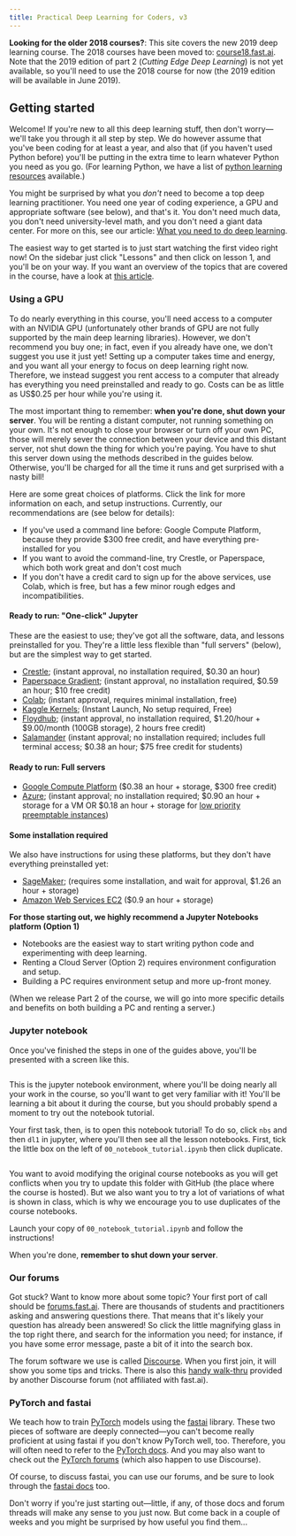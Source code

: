 ```yaml
---
title: Practical Deep Learning for Coders, v3
---
```


**Looking for the older 2018 courses?**: This site covers the new 2019 deep learning course. The 2018 courses have been moved to: [course18.fast.ai](http://course18.fast.ai). Note that the 2019 edition of part 2 (*Cutting Edge Deep Learning*) is not yet available, so you'll need to use the 2018 course for now (the 2019 edition will be available in June 2019).

## Getting started

Welcome! If you're new to all this deep learning stuff, then don't worry&mdash;we'll take you through it all step by step. We do however assume that you've been coding for at least a year, and also that (if you haven't used Python before) you'll be putting in the extra time to learn whatever Python you need as you go. (For learning Python, we have a list of [python learning resources](https://forums.fast.ai/t/recommended-python-learning-resources/26888) available.)

You might be surprised by what you *don't* need to become a top deep learning practitioner. You need one year of coding experience, a GPU and appropriate software (see below), and that's it. You don't need much data, you don't need university-level math, and you don't need a giant data center. For more on this, see our article: [What you need to do deep learning](http://www.fast.ai/2017/11/16/what-you-need/).

The easiest way to get started is to just start watching the first video right now! On the sidebar just click "Lessons" and then click on lesson 1, and you'll be on your way. If you want an overview of the topics that are covered in the course, have a look at [this article](https://www.fast.ai/2019/01/24/course-v3/).

### Using a GPU

To do nearly everything in this course, you'll need access to a computer with an NVIDIA GPU (unfortunately other brands of GPU are not fully supported by the main deep learning libraries). However, we don't recommend you buy one; in fact, even if you already have one, we don't suggest you use it just yet! Setting up a computer takes time and energy, and you want all your energy to focus on deep learning right now. Therefore, we instead suggest you rent access to a computer that already has everything you need preinstalled and ready to go. Costs can be as little as US$0.25 per hour while you're using it.

 The most important thing to remember: **when you're done, shut down your server**. You will be renting a distant computer, not running something on your own. It's not enough to close your browser or turn off your own PC, those will merely sever the connection between your device and this distant server, not shut down the thing for which you're paying. You have to shut this server down using the methods described in the guides below. Otherwise, you'll be charged for all the time it runs and get surprised with a nasty bill!

Here are some great choices of platforms. Click the link for more information on each, and setup instructions. Currently, our recommendations are (see below for details):

- If you've used a command line before: Google Compute Platform, because they provide $300 free credit, and have everything pre-installed for you
- If you want to avoid the command-line, try Crestle, or Paperspace, which both work great and don't cost much
- If you don't have a credit card to sign up for the above services, use Colab, which is free, but has a few minor rough edges and incompatibilities.

#### Ready to run: "One-click" Jupyter

These are the easiest to use; they've got all the software, data, and lessons preinstalled for you. They're a little less flexible than "full servers" (below), but are the simplest way to get started.

- [Crestle](/start_crestle.html); (instant approval, no installation required, $0.30 an hour)
- [Paperspace Gradient](/start_gradient.html); (instant approval, no installation required, $0.59 an hour; $10 free credit)
- [Colab](/start_colab.html); (instant approval, requires minimal installation, free)
- [Kaggle Kernels](/start_kaggle.html); (Instant Launch, No setup required, Free)
- [Floydhub](/start_floydhub.html); (instant approval, no installation required, $1.20/hour + $9.00/month (100GB storage), 2 hours free credit)
- [Salamander](/start_salamander.html) (instant approval; no installation required; includes full terminal access; $0.38 an hour; $75 free credit for students)

#### Ready to run: Full servers

- [Google Compute Platform](/start_gcp.html) ($0.38 an hour + storage, $300 free credit)
- [Azure](/start_azure.html); (instant approval; no installation required; $0.90 an hour + storage for a VM OR $0.18 an hour + storage for [low priority preemptable instances](https://docs.microsoft.com/azure/virtual-machine-scale-sets/virtual-machine-scale-sets-use-low-priority))

#### Some installation required

We also have instructions for using these platforms, but they don't have everything preinstalled yet:

- [SageMaker](/start_sagemaker.html); (requires some installation, and wait for approval, $1.26 an hour + storage)
- [Amazon Web Services EC2](/start_aws.html) ($0.9 an hour + storage)

**For those starting out, we highly recommend a Jupyter Notebooks platform (Option 1)**

* Notebooks are the easiest way to start writing python code and experimenting with deep learning.
* Renting a Cloud Server (Option 2) requires environment configuration and setup.
* Building a PC requires environment setup and more up-front money.

(When we release Part 2 of the course, we will go into more specific details and benefits on both building a PC and renting a server.)

### Jupyter notebook

Once you've finished the steps in one of the guides above, you'll be presented with a screen like this.

<img alt="" src="/images/jupyter.png" class="screenshot">

 This is the jupyter notebook environment, where you'll be doing nearly all your work in the course, so you'll want to get very familiar with it! You'll be learning a bit about it during the course, but you should probably spend a moment to try out the notebook tutorial.

Your first task, then, is to open this notebook tutorial! To do so, click `nbs` and then `dl1` in jupyter, where you'll then see all the lesson notebooks. First, tick the little box on the left of `00_notebook_tutorial.ipynb` then click duplicate.

<img alt="" src="/images/duplicate.png" class="screenshot">

You want to avoid modifying the original course notebooks as you will get conflicts when you try to update this folder with GitHub (the place where the course is hosted). But we also want you to try a lot of variations of what is shown in class, which is why we encourage you to use duplicates of the course notebooks.

Launch your copy of `00_notebook_tutorial.ipynb` and follow the instructions!

When you're done, **remember to shut down your server**.

### Our forums

Got stuck? Want to know more about some topic? Your first port of call should be [forums.fast.ai](https://forums.fast.ai/). There are thousands of students and practitioners asking and answering questions there. That means that it's likely your question has already been answered! So click the little magnifying glass in the top right there, and search for the information you need; for instance, if you have some error message, paste a bit of it into the search box.

The forum software we use is called [Discourse](https://www.discourse.org/about). When you first join, it will show you some tips and tricks. There is also this [handy walk-thru](https://forums.episodeinteractive.com/t/a-quick-how-to-for-discourse/48/1) provided by another Discourse forum (not affiliated with fast.ai).

### PyTorch and fastai

We teach how to train [PyTorch](https://pytorch.org/) models using the [fastai](https://docs.fast.ai) library. These two pieces of software are deeply connected&mdash;you can't become really proficient at using fastai if you don't know PyTorch well, too. Therefore, you will often need to refer to the [PyTorch docs](https://pytorch.org/docs/stable/index.html). And you may also want to check out the [PyTorch forums](https://discuss.pytorch.org/) (which also happen to use Discourse).

Of course, to discuss fastai, you can use our forums, and be sure to look through the [fastai docs](https://docs.fast.ai) too.

Don't worry if you're just starting out&mdash;little, if any, of those docs and forum threads will make any sense to you just now. But come back in a couple of weeks and you might be surprised by how useful you find them...
